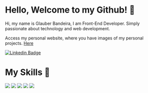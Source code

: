# Hello, Welcome to my Github! 👋

Hi, my name is Glauber Bandeira, I am Front-End Developer. Simply passionate about technology and web development.

Access my personal website, where you have images of my personal projects.
[Here](https://glauberbandeira.vercel.app/)

[![Linkedin Badge](https://img.shields.io/badge/-LinkedIn-blue?style=flat-square&logo=Linkedin&logoColor=white&link=www.linkedin.com/in/glauberbandeira/)](www.linkedin.com/in/glauberbandeira/)

# My Skills 🚀

<img src="https://img.shields.io/badge/HTML-239120?style=for-the-badge&logo=html5&logoColor=white" /> <img src="https://img.shields.io/badge/CSS3-1572B6?style=for-the-badge&logo=css3&logoColor=white" /> <img src="https://img.shields.io/badge/Javascript-323330?style=for-the-badge&logo=javascript&logoColor=F7DF1E" /> <img src="https://img.shields.io/badge/Bootstrap-563D7C?style=for-the-badge&logo=bootstrap&logoColor=white" /> <img src="https://img.shields.io/badge/MySQL-00000F?style=for-the-badge&logo=mysql&logoColor=white" />




